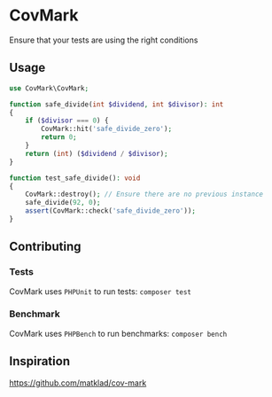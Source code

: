 # CovMark

Ensure that your tests are using the right conditions

## Usage

```php
use CovMark\CovMark;

function safe_divide(int $dividend, int $divisor): int
{
    if ($divisor === 0) {
        CovMark::hit('safe_divide_zero');
        return 0;
    }
    return (int) ($dividend / $divisor);
}

function test_safe_divide(): void
{
    CovMark::destroy(); // Ensure there are no previous instance
    safe_divide(92, 0);
    assert(CovMark::check('safe_divide_zero'));
}
```

## Contributing

### Tests

CovMark uses `PHPUnit` to run tests: `composer test`

### Benchmark

CovMark uses `PHPBench` to run benchmarks: `composer bench`

## Inspiration

https://github.com/matklad/cov-mark
